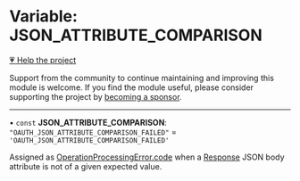 # Variable: JSON\_ATTRIBUTE\_COMPARISON

[💗 Help the project](https://github.com/sponsors/panva)

Support from the community to continue maintaining and improving this module is welcome. If you find the module useful, please consider supporting the project by [becoming a sponsor](https://github.com/sponsors/panva).

***

• `const` **JSON\_ATTRIBUTE\_COMPARISON**: `"OAUTH_JSON_ATTRIBUTE_COMPARISON_FAILED"` = `'OAUTH_JSON_ATTRIBUTE_COMPARISON_FAILED'`

Assigned as [OperationProcessingError.code](../classes/OperationProcessingError.md#code) when a [Response](https://developer.mozilla.org/docs/Web/API/Response) JSON body attribute is
not of a given expected value.
